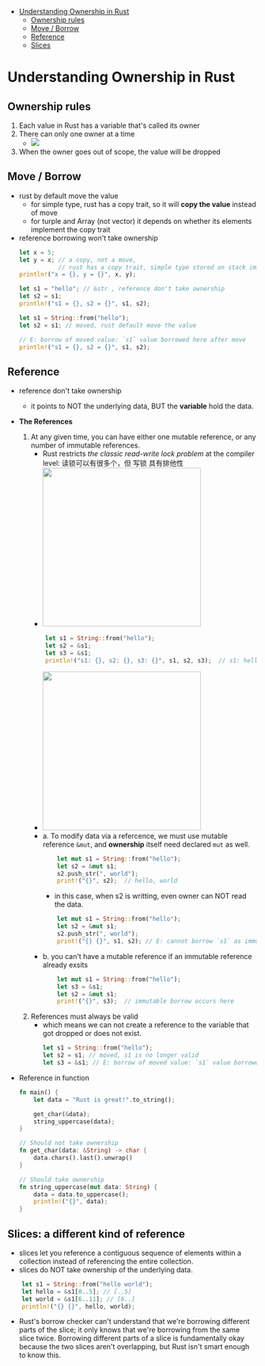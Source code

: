 [](...menustart)

- [Understanding Ownership in Rust](#e2a8efc0b9843be08e5a98bd4643972c)
    - [Ownership rules](#e8d1ae0e7d33cb31e8ff0b54bc904f86)
    - [Move / Borrow](#3260e15ab0b0472a8c60fe10dc282a51)
    - [Reference](#63d5049791d9d79d86e9a108b0a999ca)
    - [Slices](#ebb25066940285a0271542b54f76e9e1)

[](...menuend)


<h2 id="e2a8efc0b9843be08e5a98bd4643972c"></h2>

# Understanding Ownership in Rust

<h2 id="e8d1ae0e7d33cb31e8ff0b54bc904f86"></h2>

## Ownership rules

1. Each value in Rust has a variable that's called its owner
2. There can only one owner at a time
    - ![](../imgs/rust_ownership.png)
3. When the owner goes out of scope, the value will be dropped


<h2 id="3260e15ab0b0472a8c60fe10dc282a51"></h2>

## Move / Borrow

- rust by default move the value
    - for simple type, rust has a copy trait, so it will **copy the value** instead of move
    - for turple and Array (not vector) it depends on whether its elements implement the copy trait
- reference borrowing won't take ownership
    ```rust
    let x = 5;
    let y = x; // a copy, not a move,
               // rust has a copy trait, simple type stored on stack implement this trait
    println!("x = {}, y = {}", x, y);

    let s1 = "hello"; // &str , reference don't take ownership
    let s2 = s1;
    println!("s1 = {}, s2 = {}", s1, s2);

    let s1 = String::from("hello");
    let s2 = s1; // moved, rust default move the value

    // E: borrow of moved value: `s1` value borrowed here after move 
    println!("s1 = {}, s2 = {}", s1, s2); 
    ```

<h2 id="63d5049791d9d79d86e9a108b0a999ca"></h2>

## Reference

- reference don't take ownership
    - it points to NOT the underlying data, BUT the **variable** hold the data.
- **The References**
    1. At any given time, you can have either one mutable reference, or any number of immutable references.
        - Rust restricts *the classic read-write lock problem* at the compiler level:  读锁可以有很多个，但 写锁 具有排他性
        - <img src="../imgs/rust_ownership3.0.webp" width=320 />
        ```rust
            let s1 = String::from("hello");
            let s2 = &s1;
            let s3 = &s1;
            println!("s1: {}, s2: {}, s3: {}", s1, s2, s3);  // s1: hello, s2: hello, s3: hello
        ```
        - <img src="../imgs/rust_ownership3.webp" width=320 />
        - a. To modify data via a refercence, we must use mutable reference `&mut`, and **ownership** itself need declared `mut` as well.
            ```rust
                let mut s1 = String::from("hello");
                let s2 = &mut s1;
                s2.push_str(", world"); 
                print!("{}", s2);  // hello, world
            ```
            - in this case, when s2 is writting, even owner can NOT read the data.
            ```rust
                let mut s1 = String::from("hello");
                let s2 = &mut s1;
                s2.push_str(", world");
                print!("{} {}", s1, s2); // E: cannot borrow `s1` as immutable because...
            ```
        - b. you can't have a mutable reference if an immutable reference already exsits
            ```rust
                let mut s1 = String::from("hello");
                let s3 = &s1;
                let s2 = &mut s1;
                print!("{}", s3);  // immutable borrow occurs here
            ```
    2. References must always be valid
        - which means we can not create a reference to the variable that got dropped or does not exist.
            ```rust
            let s1 = String::from("hello");
            let s2 = s1; // moved, s1 is no longer valid
            let s3 = &s1; // E: borrow of moved value: `s1` value borrowed here after move
            ```

- Reference in function
    ```rust
    fn main() {
        let data = "Rust is great!".to_string();

        get_char(&data);
        string_uppercase(data);
    }

    // Should not take ownership
    fn get_char(data: &String) -> char {
        data.chars().last().unwrap()
    }

    // Should take ownership
    fn string_uppercase(mut data: String) {
        data = data.to_uppercase();
        println!("{}", data);
    }
    ```

<h2 id="ebb25066940285a0271542b54f76e9e1"></h2>

## Slices: a different kind of reference

- slices let you reference a contiguous sequence of elements within a collection instead of referencing the entire collection.
- slices do NOT take ownership of the underlying data.

```rust
    let s1 = String::from("hello world");
    let hello = &s1[0..5]; // [..5]
    let world = &s1[6..11]; // [6..]
    println!("{} {}", hello, world);
```

- Rust's borrow checker can't understand that we're borrowing different parts of the slice; it only knows that we're borrowing from the same slice twice. Borrowing different parts of a slice is fundamentally okay because the two slices aren't overlapping, but Rust isn't smart enough to know this.
